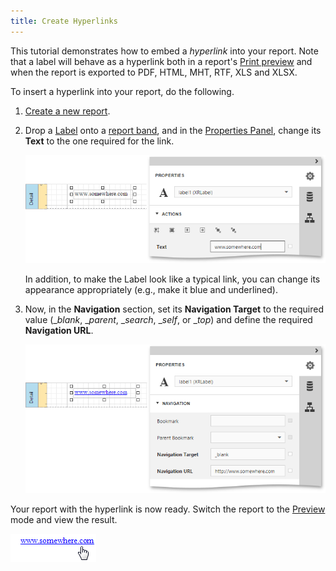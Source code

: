 ```yaml
---
title: Create Hyperlinks
---
```

This tutorial demonstrates how to embed a _hyperlink_ into your report. Note that a label will behave as a hyperlink both in a report's [Print preview](../../../../../interface-elements-for-web/articles/report-designer/document-preview.md) and when the report is exported to PDF, HTML, MHT, RTF, XLS and XLSX.

To insert a hyperlink into your report, do the following.
1. [Create a new report](../../../../../interface-elements-for-web/articles/report-designer/creating-reports/basic-operations/create-a-new-report.md).
2. Drop a [Label](../../../../../interface-elements-for-web/articles/report-designer/report-elements/report-controls.md) onto a [report band](../../../../../interface-elements-for-web/articles/report-designer/report-elements/report-bands.md), and in the [Properties Panel](../../../../../interface-elements-for-web/articles/report-designer/interface-elements/properties-panel.md), change its **Text** to the one required for the link.
	
	![eud-create-hyperlink-1](../../../../images/Img119878.png)
	
	In addition, to make the Label look like a typical link, you can change its appearance appropriately (e.g., make it blue and underlined).
3. Now, in the **Navigation** section, set its **Navigation Target** to the required value (__blank_, __parent_, __search_, __self_, or __top_) and define the required **Navigation URL**.
	
	![eud-create-hyperlink-0](../../../../images/Img119876.png)

Your report with the hyperlink is now ready. Switch the report to the [Preview](../../../../../interface-elements-for-web/articles/report-designer/document-preview.md) mode and view the result.

![RD_HowTo_CreateHyperlinks_1](../../../../images/Img8482.png)